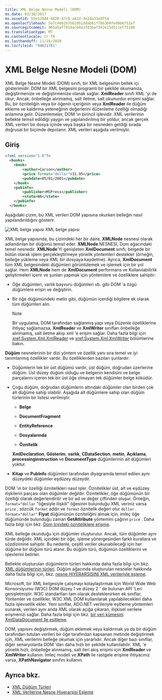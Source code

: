 ```yaml
---
title: XML Belge Nesne Modeli (DOM)
ms.date: 03/30/2017
ms.assetid: b5e52844-4820-47c0-a61d-de2da33e9f54
ms.openlocfilehash: 5e7c4e62b7bb19b1ddab61f78b360fed0b6752ef
ms.sourcegitcommit: 965a5af7918acb0a3fd3baf342e15d511ef75188
ms.translationtype: MT
ms.contentlocale: tr-TR
ms.lasthandoff: 11/18/2020
ms.locfileid: "94821781"
---
```

# <a name="xml-document-object-model-dom"></a>XML Belge Nesne Modeli (DOM)

XML Belge Nesne Modeli (DOM) sınıfı, bir XML belgesinin bellek içi gösterimidir. DOM bir XML belgesini programlı bir şekilde okumanıza, değiştirmenize ve değiştirmenize olanak sağlar. **XmlReader** sınıfı XML 'yi de okur; Ancak, önbelleğe alınmamış, salt iletme, salt okunurdur erişimi sağlar. Bu, bir özniteliğin veya bir öğenin içeriğinin veya **XmlReader** ile düğüm ekleme ve kaldırma yeteneğinin değerlerini düzenleme özelliği olmadığı anlamına gelir. Düzenlemeler, DOM 'ın birincil işlevidir. XML verilerinin bellekte temsil edildiği yaygın ve yapılandırılmış bir yoldur, ancak gerçek XML verileri bir dosya içinde veya başka bir nesneden geldiği sırada doğrusal bir biçimde depolanır. XML verileri aşağıda verilmiştir.

## <a name="input"></a>Giriş

```xml
<?xml version="1.0"?>
  <books>
    <book>
        <author>Carson</author>
        <price format="dollar">31.95</price>
        <pubdate>05/01/2001</pubdate>
    </book>
    <pubinfo>
        <publisher>MSPress</publisher>
        <state>WA</state>
    </pubinfo>
  </books>
```

Aşağıdaki çizim, bu XML verileri DOM yapısına okurken belleğin nasıl yapılandırıldığını gösterir.

![XML belge yapısı](media/xml-to-domtree.gif "XML_To_DOMTree") XML belge yapısı

XML belge yapısında, bu çizimdeki her bir daire, **XMLNode** nesnesi olarak adlandırılan bir düğümü temsil eder. **XMLNode** NESNESI, Dom ağacındaki temel nesnedir. **XMLNode**'Yi genişleten **XmlDocument** sınıfı, belgede bir bütün olarak işlem gerçekleştirmeye yönelik yöntemleri destekler (örneğin, belleğe yükleme veya XML bir dosyaya kaydetme). Ayrıca, **XmlDocument** tüm XML belgesindeki düğümleri görüntülemek ve işlemek için bir yol sağlar. Hem **XMLNode** hem de **XmlDocument** performans ve Kullanılabilirlik geliştirmeleri içerir ve şunları yapmak için yöntemlere ve özelliklere sahiptir:

- Öğe düğümleri, varlık başvuru düğümleri vb. gibi DOM 'a özgü düğümlere erişin ve değiştirin.

- Bir öğe düğümündeki metin gibi, düğümün içerdiği bilgilere ek olarak tüm düğümleri alın.

  > [!NOTE]
  > Bir uygulama, DOM tarafından sağlanmış yapı veya Düzenle özelliklerine ihtiyaç sağlamazsa, **XmlReader** ve **XmlWriter** sınıfları önbelleğe alınmamış, salt iletme akışı xml 'e erişim sağlar. Daha fazla bilgi için <xref:System.Xml.XmlReader> ve <xref:System.Xml.XmlWriter> bölümlerine bakın.

**Düğüm** nesnelerinin bir dizi yöntem ve özellik yanı sıra temel ve iyi tanımlanmış özellikler vardır. Bu özelliklerden bazıları şunlardır:

- Düğümlerin tek bir üst düğümü vardır, üst düğüm, doğrudan üzerlerine düğüm. Üst düzey düğüm olduğu ve belgenin kendisini ve belge parçalarını içeren tek bir üst öğe olmayan tek düğümler belge köküdür.

- Çoğu düğüm, doğrudan düğümlerin altındaki düğümler olan birden çok alt düğüme sahip olabilir. Aşağıda alt düğümlere sahip olan düğüm türlerinin bir listesi verilmiştir.

  - **Belge**

  - **DocumentFragment**

  - **EntityReference**

  - **Dosyalarında**

  - **Öznitelik**

  **XmlDeclaration**, **Gösterim**, **varlık**, **CDataSection**, **metin**, **Açıklama**, **processinginstruction** ve **DocumentType** düğümlerinin alt düğümleri yoktur.

- **Kitap** ve **PubInfo** düğümleri tarafından diyagramda temsil edilen aynı düzeydeki düğümler eşdüzey düzeydir.

DOM 'ın bir özelliği öznitelikleri nasıl işler. Öznitelikler üst, alt ve eşdüzey ilişkilerin parçası olan düğümler değildir. Öznitelikler, öğe düğümünün bir özelliği olarak değerlendirilir ve bir ad ve değer çiftinden oluşur. Örneğin, `format="dollar` "öğesiyle ilişkili" öğesinin bulunduğu XML veriniz varsa `price` , sözcük `format` addır ve `format` öznitelik değeri olur `dollar` . `format="dollar"` **Fiyat** düğümünün özniteliğini almak için, imleç öğe düğümünde bulunduğu zaman **GetAttribute** yöntemini çağırın `price` . Daha fazla bilgi için bkz. [Dom Içindeki özniteliklere erişme](accessing-attributes-in-the-dom.md).

XML belleğe okunduğu için düğümler oluşturulur. Ancak, tüm düğümler aynı türde değildir. XML içindeki bir öğe, işleme yönergesinden farklı kurallara ve sözdizimine sahiptir. Bu nedenle, çeşitli veriler okunabileceği için her düğüme bir düğüm türü atanır. Bu düğüm türü, düğümün özelliklerini ve işlevlerini belirler.

Bellekte oluşturulan düğümlerin türleri hakkında daha fazla bilgi için bkz. [XML düğümlerinin türleri](types-of-xml-nodes.md). Düğüm ağacında oluşturulan nesneler hakkında daha fazla bilgi için, bkz. [nesne HIYERARŞISINI XML verileriyle eşleme](mapping-the-object-hierarchy-to-xml-data.md).

Microsoft, bir XML belgesiyle çalışmayı kolaylaştırmak için World Wide Web Konsorsiyumu (W3C) DOM düzey 1 ve düzey 2 ' de bulunan API 'Leri genişletmiştir. W3C standartları tam olarak desteklenirken ek sınıflar, Yöntemler ve özellikler, W3C XML DOM kullanılarak yapılabilecekleri daha fazla işlevsellik ekler. Yeni sınıflar, ADO.NET verileriyle eşitleme yöntemleri sunarak, verileri aynı anda XML olarak açığa çıkaran, ilişkisel verilere erişmenizi sağlar. Daha fazla bilgi için bkz. [bir veri kümesini XmlDataDocument Ile eşitleme](../../../framework/data/adonet/dataset-datatable-dataview/dataset-and-xmldatadocument-synchronization.md).

DOM, yapısını değiştirmek, düğüm eklemek veya kaldırmak ya da bir düğüm tarafından tutulan verileri bir öğe tarafından kapsanan metinde değiştirmek için, XML verilerini belleğe okumak için yararlıdır. Ancak diğer bazı sınıflar, diğer senaryolarda DOM 'dan daha hızlı bir şekilde kullanılabilir. XML 'e yönelik hızlı, önbelleğe alınmamış, salt ileri akış erişimi için **XmlReader** ve **XmlWriter** kullanın. İmleç modeli ve **XPath** ile rastgele erişime ihtiyacınız varsa, **XPathNavigator** sınıfını kullanın.

## <a name="see-also"></a>Ayrıca bkz.

- [XML Düğüm Türleri](types-of-xml-nodes.md)
- [XML Verilerine Nesne Hiyerarşisi Eşleme](mapping-the-object-hierarchy-to-xml-data.md)
